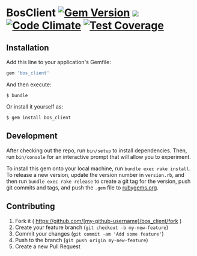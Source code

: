 # BosClient [![Gem Version](https://badge.fury.io/rb/bos_client.svg)](https://badge.fury.io/rb/bos_client) ![](https://travis-ci.org/fcce/bos.svg?branch=master) [![Code Climate](https://codeclimate.com/github/fcce/bos/badges/gpa.svg)](https://codeclimate.com/github/fcce/bos) [![Test Coverage](https://codeclimate.com/github/fcce/bos/badges/coverage.svg)](https://codeclimate.com/github/fcce/bos/coverage)
## Installation

Add this line to your application's Gemfile:

```ruby
gem 'bos_client'
```

And then execute:

    $ bundle

Or install it yourself as:

    $ gem install bos_client


## Development

After checking out the repo, run `bin/setup` to install dependencies. Then, run `bin/console` for an interactive prompt that will allow you to experiment.

To install this gem onto your local machine, run `bundle exec rake install`. To release a new version, update the version number in `version.rb`, and then run `bundle exec rake release` to create a git tag for the version, push git commits and tags, and push the `.gem` file to [rubygems.org](https://rubygems.org).

## Contributing

1. Fork it ( https://github.com/[my-github-username]/bos_client/fork )
2. Create your feature branch (`git checkout -b my-new-feature`)
3. Commit your changes (`git commit -am 'Add some feature'`)
4. Push to the branch (`git push origin my-new-feature`)
5. Create a new Pull Request
